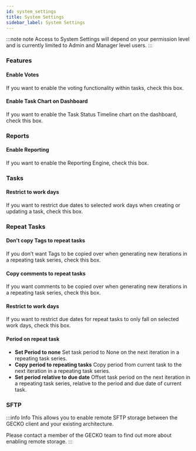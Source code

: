 ```yaml
---
id: system_settings
title: System Settings
sidebar_label: System Settings
---
```


:::note note
Access to System Settings will depend on your permission level and is currently limited to Admin and Manager level users.
:::


### Features

#### Enable Votes
If you want to enable the voting functionality within tasks, check this box.

#### Enable Task Chart on Dashboard
If you want to enable the Task Status Timeline chart on the dashboard, check this box.



### Reports

#### Enable Reporting
If you want to enable the Reporting Engine, check this box.

### Tasks

#### Restrict to work days
If you want to restrict due dates to selected work days when creating or updating a task, check this box.


### Repeat Tasks


#### Don’t copy Tags to repeat tasks
If you don’t want Tags to be copied over when generating new iterations in a repeating task series, check this box.

#### Copy comments to repeat tasks
If you want comments to be copied over when generating new iterations in a repeating task series, check this box.


#### Restrict to work days
If you want to restrict due dates for repeat tasks to only fall on selected work days, check this box.


#### Period on repeat task
- **Set Period to none**
    Set task period to None on the next iteration in a repeating task series.
- **Copy period to repeating tasks**
    Copy period from current task to the next iteration in a repeating task series.
- **Set period relative to due date**
    Offset task period on the next iteration in a repeating task series, relative to the period and due date of current task.

### SFTP

:::info Info
This allows you to enable remote SFTP storage between the GECKO client and your existing architecture.

Please contact a member of the GECKO team to find out more about enabling remote storage.
:::
